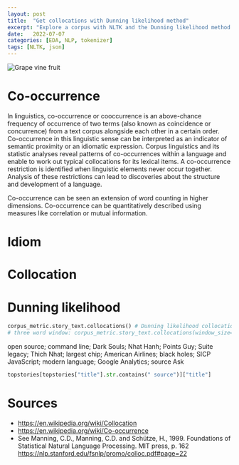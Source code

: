 ```yaml
---
layout: post
title:  "Get collocations with Dunning likelihood method"
excerpt: "Explore a corpus with NLTK and the Dunning likelihood method to find common collocations"
date:   2022-07-07
categories: [EDA, NLP, tokenizer]
tags: [NLTK, json]
---
```



![Grape vine fruit](/assets/2022-07-07/pexels-maur%C3%ADcio-mascaro-9192252.jpg)

# Co-occurrence
In linguistics, co-occurrence or cooccurrence is an above-chance frequency of occurrence of two terms (also known as coincidence or concurrence) from a text corpus alongside each other in a certain order. Co-occurrence in this linguistic sense can be interpreted as an indicator of semantic proximity or an idiomatic expression. Corpus linguistics and its statistic analyses reveal patterns of co-occurrences within a language and enable to work out typical collocations for its lexical items. A co-occurrence restriction is identified when linguistic elements never occur together. Analysis of these restrictions can lead to discoveries about the structure and development of a language.

Co-occurrence can be seen an extension of word counting in higher dimensions. Co-occurrence can be quantitatively described using measures like correlation or mutual information.

# Idiom

# Collocation


# Dunning likelihood

```python
corpus_metric.story_text.collocations() # Dunning likelihood collocation
# three word window: corpus_metric.story_text.collocations(window_size=3)
```

open source; command line; Dark Souls; Nhat Hanh; Points Guy; Suite
legacy; Thich Nhat; largest chip; American Airlines; black holes; SICP
JavaScript; modern language; Google Analytics; source Ask

```python
topstories[topstories["title"].str.contains(" source")]["title"]
```

# Sources
* https://en.wikipedia.org/wiki/Collocation
* https://en.wikipedia.org/wiki/Co-occurrence
* See Manning, C.D., Manning, C.D. and Schütze, H., 1999. Foundations of Statistical Natural Language Processing. MIT press, p. 162 https://nlp.stanford.edu/fsnlp/promo/colloc.pdf#page=22